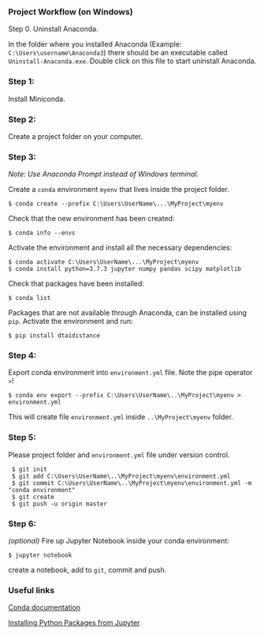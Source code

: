 ### Project Workflow (on Windows)

Step 0. Uninstall Anaconda. 

In the folder where you installed Anaconda (Example: `C:\Users\username\Anaconda3`) there should be an executable called `Uninstall-Anaconda.exe`. Double click on this file to start uninstall Anaconda.

### Step 1:
Install Miniconda. 

### Step 2:
Create a project folder on your computer.

### Step 3: 
*Note: Use Anaconda Prompt instead of Windows terminal.*

Create a `conda` environment `myenv` that lives inside the project folder.
    
    $ conda create --prefix C:\Users\UserName\...\MyProject\myenv
    
Check that the new environment has been created:

    $ conda info --envs

Activate the environment and install all the necessary dependencies:

    $ conda activate C:\Users\UserName\...\MyProject\myenv 
    $ conda install python=3.7.3 jupyter numpy pandas scipy matplotlib
    
Check that packages have been installed:

    $ conda list
    
Packages that are not available through Anaconda, can be installed using `pip`. Activate the environment and run:

    $ pip install dtaidistance 

### Step 4: 
Export conda environment into `environment.yml` file. 
Note the pipe operator `>`!

    $ conda env export --prefix C:\Users\UserName\..\MyProject\myenv > environment.yml
    
This will create file `environment.yml` inside `..\MyProject\myenv` folder.

### Step 5:
Please project folder and `environment.yml` file under version control.

     $ git init
     $ git add C:\Users\UserName\..\MyProject\myenv\environment.yml
     $ git commit C:\Users\UserName\..\MyProject\myenv\environment.yml -m "conda environment"
     $ git create 
     $ git push -u origin master
     
### Step 6: 
*(optional)*
Fire up Jupyter Notebook inside your conda environment:
    
    $ jupyter notebook
    
 create a notebook, add to `git`, commit and push. 

    
### Useful links

[Conda documentation](https://docs.conda.io/projects/conda/en/latest/user-guide/tasks/index.html) 

[Installing Python Packages from Jupyter](https://jakevdp.github.io/blog/2017/12/05/installing-python-packages-from-jupyter/)
